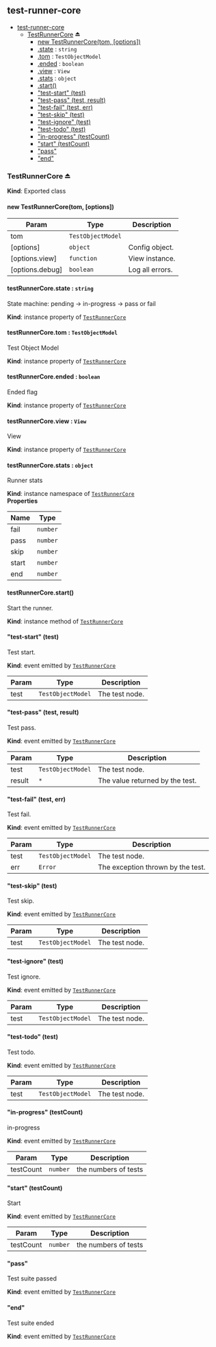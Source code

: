 <a name="module_test-runner-core"></a>

## test-runner-core

* [test-runner-core](#module_test-runner-core)
    * [TestRunnerCore](#exp_module_test-runner-core--TestRunnerCore) ⏏
        * [new TestRunnerCore(tom, [options])](#new_module_test-runner-core--TestRunnerCore_new)
        * [.state](#module_test-runner-core--TestRunnerCore+state) : <code>string</code>
        * [.tom](#module_test-runner-core--TestRunnerCore+tom) : <code>TestObjectModel</code>
        * [.ended](#module_test-runner-core--TestRunnerCore+ended) : <code>boolean</code>
        * [.view](#module_test-runner-core--TestRunnerCore+view) : <code>View</code>
        * [.stats](#module_test-runner-core--TestRunnerCore+stats) : <code>object</code>
        * [.start()](#module_test-runner-core--TestRunnerCore+start)
        * ["test-start" (test)](#module_test-runner-core--TestRunnerCore+event_test-start)
        * ["test-pass" (test, result)](#module_test-runner-core--TestRunnerCore+event_test-pass)
        * ["test-fail" (test, err)](#module_test-runner-core--TestRunnerCore+event_test-fail)
        * ["test-skip" (test)](#module_test-runner-core--TestRunnerCore+event_test-skip)
        * ["test-ignore" (test)](#module_test-runner-core--TestRunnerCore+event_test-ignore)
        * ["test-todo" (test)](#module_test-runner-core--TestRunnerCore+event_test-todo)
        * ["in-progress" (testCount)](#module_test-runner-core--TestRunnerCore+event_in-progress)
        * ["start" (testCount)](#module_test-runner-core--TestRunnerCore+event_start)
        * ["pass"](#module_test-runner-core--TestRunnerCore+event_pass)
        * ["end"](#module_test-runner-core--TestRunnerCore+event_end)

<a name="exp_module_test-runner-core--TestRunnerCore"></a>

### TestRunnerCore ⏏
**Kind**: Exported class  
<a name="new_module_test-runner-core--TestRunnerCore_new"></a>

#### new TestRunnerCore(tom, [options])

| Param | Type | Description |
| --- | --- | --- |
| tom | <code>TestObjectModel</code> |  |
| [options] | <code>object</code> | Config object. |
| [options.view] | <code>function</code> | View instance. |
| [options.debug] | <code>boolean</code> | Log all errors. |

<a name="module_test-runner-core--TestRunnerCore+state"></a>

#### testRunnerCore.state : <code>string</code>
State machine: pending -> in-progress -> pass or fail

**Kind**: instance property of [<code>TestRunnerCore</code>](#exp_module_test-runner-core--TestRunnerCore)  
<a name="module_test-runner-core--TestRunnerCore+tom"></a>

#### testRunnerCore.tom : <code>TestObjectModel</code>
Test Object Model

**Kind**: instance property of [<code>TestRunnerCore</code>](#exp_module_test-runner-core--TestRunnerCore)  
<a name="module_test-runner-core--TestRunnerCore+ended"></a>

#### testRunnerCore.ended : <code>boolean</code>
Ended flag

**Kind**: instance property of [<code>TestRunnerCore</code>](#exp_module_test-runner-core--TestRunnerCore)  
<a name="module_test-runner-core--TestRunnerCore+view"></a>

#### testRunnerCore.view : <code>View</code>
View

**Kind**: instance property of [<code>TestRunnerCore</code>](#exp_module_test-runner-core--TestRunnerCore)  
<a name="module_test-runner-core--TestRunnerCore+stats"></a>

#### testRunnerCore.stats : <code>object</code>
Runner stats

**Kind**: instance namespace of [<code>TestRunnerCore</code>](#exp_module_test-runner-core--TestRunnerCore)  
**Properties**

| Name | Type |
| --- | --- |
| fail | <code>number</code> | 
| pass | <code>number</code> | 
| skip | <code>number</code> | 
| start | <code>number</code> | 
| end | <code>number</code> | 

<a name="module_test-runner-core--TestRunnerCore+start"></a>

#### testRunnerCore.start()
Start the runner.

**Kind**: instance method of [<code>TestRunnerCore</code>](#exp_module_test-runner-core--TestRunnerCore)  
<a name="module_test-runner-core--TestRunnerCore+event_test-start"></a>

#### "test-start" (test)
Test start.

**Kind**: event emitted by [<code>TestRunnerCore</code>](#exp_module_test-runner-core--TestRunnerCore)  

| Param | Type | Description |
| --- | --- | --- |
| test | <code>TestObjectModel</code> | The test node. |

<a name="module_test-runner-core--TestRunnerCore+event_test-pass"></a>

#### "test-pass" (test, result)
Test pass.

**Kind**: event emitted by [<code>TestRunnerCore</code>](#exp_module_test-runner-core--TestRunnerCore)  

| Param | Type | Description |
| --- | --- | --- |
| test | <code>TestObjectModel</code> | The test node. |
| result | <code>\*</code> | The value returned by the test. |

<a name="module_test-runner-core--TestRunnerCore+event_test-fail"></a>

#### "test-fail" (test, err)
Test fail.

**Kind**: event emitted by [<code>TestRunnerCore</code>](#exp_module_test-runner-core--TestRunnerCore)  

| Param | Type | Description |
| --- | --- | --- |
| test | <code>TestObjectModel</code> | The test node. |
| err | <code>Error</code> | The exception thrown by the test. |

<a name="module_test-runner-core--TestRunnerCore+event_test-skip"></a>

#### "test-skip" (test)
Test skip.

**Kind**: event emitted by [<code>TestRunnerCore</code>](#exp_module_test-runner-core--TestRunnerCore)  

| Param | Type | Description |
| --- | --- | --- |
| test | <code>TestObjectModel</code> | The test node. |

<a name="module_test-runner-core--TestRunnerCore+event_test-ignore"></a>

#### "test-ignore" (test)
Test ignore.

**Kind**: event emitted by [<code>TestRunnerCore</code>](#exp_module_test-runner-core--TestRunnerCore)  

| Param | Type | Description |
| --- | --- | --- |
| test | <code>TestObjectModel</code> | The test node. |

<a name="module_test-runner-core--TestRunnerCore+event_test-todo"></a>

#### "test-todo" (test)
Test todo.

**Kind**: event emitted by [<code>TestRunnerCore</code>](#exp_module_test-runner-core--TestRunnerCore)  

| Param | Type | Description |
| --- | --- | --- |
| test | <code>TestObjectModel</code> | The test node. |

<a name="module_test-runner-core--TestRunnerCore+event_in-progress"></a>

#### "in-progress" (testCount)
in-progress

**Kind**: event emitted by [<code>TestRunnerCore</code>](#exp_module_test-runner-core--TestRunnerCore)  

| Param | Type | Description |
| --- | --- | --- |
| testCount | <code>number</code> | the numbers of tests |

<a name="module_test-runner-core--TestRunnerCore+event_start"></a>

#### "start" (testCount)
Start

**Kind**: event emitted by [<code>TestRunnerCore</code>](#exp_module_test-runner-core--TestRunnerCore)  

| Param | Type | Description |
| --- | --- | --- |
| testCount | <code>number</code> | the numbers of tests |

<a name="module_test-runner-core--TestRunnerCore+event_pass"></a>

#### "pass"
Test suite passed

**Kind**: event emitted by [<code>TestRunnerCore</code>](#exp_module_test-runner-core--TestRunnerCore)  
<a name="module_test-runner-core--TestRunnerCore+event_end"></a>

#### "end"
Test suite ended

**Kind**: event emitted by [<code>TestRunnerCore</code>](#exp_module_test-runner-core--TestRunnerCore)  
